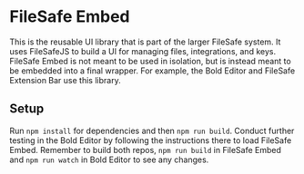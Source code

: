# FileSafe Embed

This is the reusable UI library that is part of the larger FileSafe system. It uses FileSafeJS to build a UI for managing files, integrations, and keys. FileSafe Embed is not meant to be used in isolation, but is instead meant to be embedded into a final wrapper. For example, the Bold Editor and FileSafe Extension Bar use this library.

## Setup

Run `npm install` for dependencies and then `npm run build`. Conduct further testing in the Bold Editor by following the instructions there to load FileSafe Embed. Remember to build both repos, `npm run build` in FileSafe Embed and `npm run watch` in Bold Editor to see any changes.